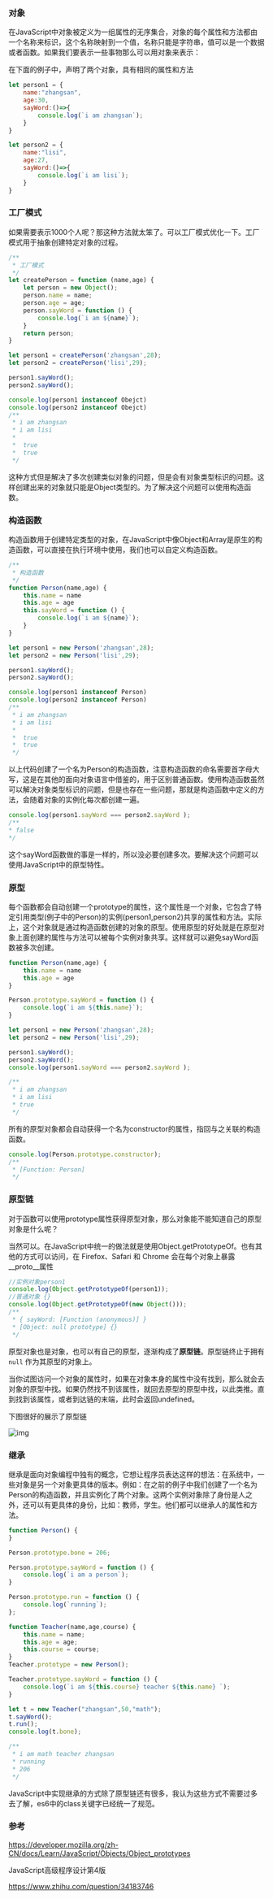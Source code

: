 ### 对象

在JavaScript中对象被定义为一组属性的无序集合，对象的每个属性和方法都由一个名称来标识，这个名称映射到一个值，名称只能是字符串，值可以是一个数据或者函数。如果我们要表示一些事物那么可以用对象来表示：

在下面的例子中，声明了两个对象，具有相同的属性和方法

```js
let person1 = {
    name:"zhangsan",
    age:30,
    sayWord:()=>{
        console.log(`i am zhangsan`);
    }
}

let person2 = {
    name:"lisi",
    age:27,
    sayWord:()=>{
        console.log(`i am lisi`);
    }
}
```

### 工厂模式

如果需要表示1000个人呢？那这种方法就太笨了。可以工厂模式优化一下。工厂模式用于抽象创建特定对象的过程。

```js
/**
 * 工厂模式
 */
let createPerson = function (name,age) {
    let person = new Object();
    person.name = name;
    person.age = age;
    person.sayWord = function () {
        console.log(`i am ${name}`);
    }
    return person;
}

let person1 = createPerson('zhangsan',28);
let person2 = createPerson('lisi',29);

person1.sayWord();
person2.sayWord();

console.log(person1 instanceof Obejct)
console.log(person2 instanceof Obejct)
/**
 * i am zhangsan
 * i am lisi
 * 
 *	true
 *	true
 */
```

这种方式但是解决了多次创建类似对象的问题，但是会有对象类型标识的问题。这样创建出来的对象就只能是Object类型的。为了解决这个问题可以使用构造函数。

### 构造函数

构造函数用于创建特定类型的对象，在JavaScript中像Object和Array是原生的构造函数，可以直接在执行环境中使用，我们也可以自定义构造函数。

```js
/**
 * 构造函数
 */
function Person(name,age) {
    this.name = name
    this.age = age
    this.sayWord = function () {
        console.log(`i am ${name}`);
    }
}

let person1 = new Person('zhangsan',28);
let person2 = new Person('lisi',29);

person1.sayWord();
person2.sayWord();

console.log(person1 instanceof Person)
console.log(person2 instanceof Person)
/**
 * i am zhangsan
 * i am lisi
 * 
 *	true
 *	true
 */
```

以上代码创建了一个名为Person的构造函数，注意构造函数的命名需要首字母大写，这是在其他的面向对象语言中借鉴的，用于区别普通函数。使用构造函数虽然可以解决对象类型标识的问题，但是也存在一些问题，那就是构造函数中定义的方法，会随着对象的实例化每次都创建一遍。

```js
console.log(person1.sayWord === person2.sayWord );
/**
* false
*/
```

这个sayWord函数做的事是一样的，所以没必要创建多次。要解决这个问题可以使用JavaScript中的原型特性。

### 原型

每个函数都会自动创建一个prototype的属性，这个属性是一个对象，它包含了特定引用类型(例子中的Person)的实例(person1,person2)共享的属性和方法。实际上，这个对象就是通过构造函数创建的对象的原型。使用原型的好处就是在原型对象上面创建的属性与方法可以被每个实例对象共享。这样就可以避免sayWord函数被多次创建。

```js
function Person(name,age) {
    this.name = name
    this.age = age
}

Person.prototype.sayWord = function () {
    console.log(`i am ${this.name}`);
}

let person1 = new Person('zhangsan',28);
let person2 = new Person('lisi',29);

person1.sayWord();
person2.sayWord();
console.log(person1.sayWord === person2.sayWord );

/**
 * i am zhangsan
 * i am lisi
 * true
 */
```

所有的原型对象都会自动获得一个名为constructor的属性，指回与之关联的构造函数。

```js
console.log(Person.prototype.constructor);
/**
 * [Function: Person]
 */
```

### 原型链

对于函数可以使用prototype属性获得原型对象，那么对象能不能知道自己的原型对象是什么呢？

当然可以。在JavaScript中统一的做法就是使用Object.getPrototypeOf。也有其他的方式可以访问，在 Firefox、Safari 和 Chrome 会在每个对象上暴露\__proto__属性

```js
//实例对象person1
console.log(Object.getPrototypeOf(person1));
//普通对象 {}
console.log(Object.getPrototypeOf(new Object()));
/**
 * { sayWord: [Function (anonymous)] }
 * [Object: null prototype] {}
 */
```

原型对象也是对象，也可以有自己的原型，逐渐构成了**原型链**。原型链终止于拥有 `null` 作为其原型的对象上。

当你试图访问一个对象的属性时，如果在对象本身的属性中没有找到，那么就会去对象的原型中找。如果仍然找不到该属性，就回去原型的原型中找，以此类推。直到找到该属性，或者到达链的末端，此时会返回undefined。

下图很好的展示了原型链

![img](https://asong-1319116310.cos-website.ap-guangzhou.myqcloud.com/asong/202307160146539.png)

### 继承

继承是面向对象编程中独有的概念，它想让程序员表达这样的想法：在系统中，一些对象是另一个对象更具体的版本。例如：在之前的例子中我们创建了一个名为Person的构造函数，并且实例化了两个对象。这两个实例对象除了身份是人之外，还可以有更具体的身份，比如：教师，学生。他们都可以继承人的属性和方法。

```js
function Person() {
}

Person.prototype.bone = 206;

Person.prototype.sayWord = function () {
    console.log(`i am a person`);
}

Person.prototype.run = function () {
    console.log(`running`);
};

function Teacher(name,age,course) {
    this.name = name;
    this.age = age;
    this.course = course;
}
Teacher.prototype = new Person();

Teacher.prototype.sayWord = function () {
    console.log(`i am ${this.course} teacher ${this.name} `);
}

let t = new Teacher("zhangsan",50,"math");
t.sayWord();
t.run();
console.log(t.bone);

/**
 * i am math teacher zhangsan
 * running
 * 206
 */
```

JavaScript中实现继承的方式除了原型链还有很多，我认为这些方式不需要过多去了解，es6中的class关键字已经统一了规范。

### 参考

https://developer.mozilla.org/zh-CN/docs/Learn/JavaScript/Objects/Object_prototypes

JavaScript高级程序设计第4版

https://www.zhihu.com/question/34183746

